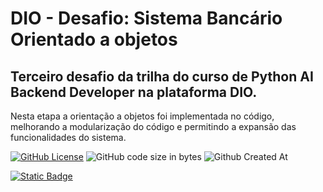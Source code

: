 # DIO - Desafio: Sistema Bancário Orientado a objetos
## Terceiro desafio da trilha do curso de Python AI Backend Developer na plataforma DIO.

Nesta etapa a orientação a objetos foi implementada no código, melhorando a modularização do código e permitindo a expansão das funcionalidades do sistema.


[![GitHub License](https://img.shields.io/github/license/ImTeli/trilha_python_dio_desafio_sistema_bancario)](https://github.com/ImTeli/dio_sistema_bancario_POO/blob/main/LICENSE)
![GitHub code size in bytes](https://img.shields.io/github/languages/code-size/ImTeli/dio_sistema_bancario_POO)
![Github Created At](https://img.shields.io/github/created-at/ImTeli/dio_sistema_bancario_POO)

[![Static Badge](https://img.shields.io/badge/Author-ImTeli-blue)](https://github.com/ImTeli)
